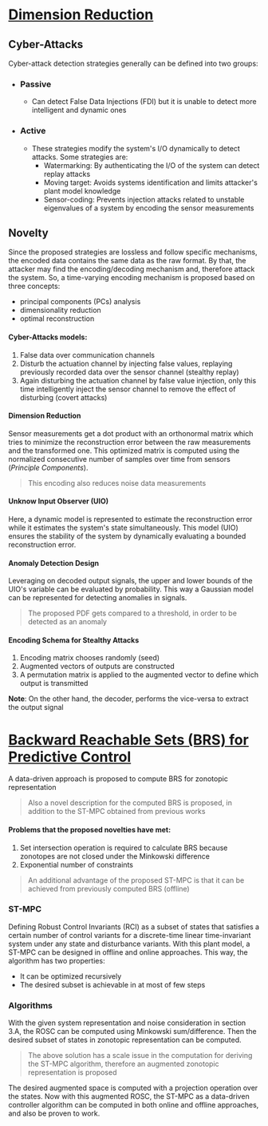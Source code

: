 # [Dimension Reduction](https://users.encs.concordia.ca/~wlucia/files/DimReduction_Mehran2023.pdf)
## Cyber-Attacks
Cyber-attack detection strategies generally can be defined into two groups:
- ### Passive
    - Can detect False Data Injections (FDI) but it is unable to detect more intelligent and dynamic ones
- ### Active
    - These strategies modify the system's I/O dynamically to detect attacks. Some strategies are:
        - Watermarking: By authenticating the I/O of the system can detect replay attacks
        - Moving target: Avoids systems identification and limits attacker's plant model knowledge
        - Sensor-coding: Prevents injection attacks related to unstable eigenvalues of a system by encoding the sensor measurements

## Novelty
Since the proposed strategies are lossless and follow specific mechanisms, the encoded data contains the same data as the raw format. By that, the attacker may find the encoding/decoding mechanism and, therefore attack the system. So, a time-varying encoding mechanism is proposed based on three concepts:
- principal components (PCs) analysis
- dimensionality reduction
- optimal reconstruction

#### Cyber-Attacks models:
1. False data over communication channels
2. Disturb the actuation channel by injecting false values, replaying previously recorded data over the sensor channel (stealthy replay)
3. Again disturbing the actuation channel by false value injection, only this time intelligently inject the sensor channel to remove the effect of disturbing (covert attacks)

#### Dimension Reduction
Sensor measurements get a dot product with an orthonormal matrix which tries to minimize the reconstruction error between the raw measurements and the transformed one. This optimized matrix is computed using the normalized consecutive number of samples over time from sensors (*Principle Components*).
> This encoding also reduces noise data measurements 

#### Unknow Input Observer (UIO)
Here, a dynamic model is represented to estimate the reconstruction error while it estimates the system's state simultaneously. This model (UIO) ensures the stability of the system by dynamically evaluating a bounded reconstruction error.

#### Anomaly Detection Design
Leveraging on decoded output signals, the upper and lower bounds of the UIO's variable can be evaluated by probability. This way a Gaussian model can be represented for detecting anomalies in signals.
> The proposed PDF gets compared to a threshold, in order to be detected as an anomaly

#### Encoding Schema for Stealthy Attacks

1. Encoding matrix chooses randomly (seed)
2. Augmented vectors of outputs are constructed
3. A permutation matrix is applied to the augmented vector to define which output is transmitted

**Note**: On the other hand, the decoder, performs the vice-versa to extract the output signal


# [Backward Reachable Sets (BRS) for Predictive Control](https://users.encs.concordia.ca/~wlucia/files/DataDrivenROSCMehran2023.pdf)

A data-driven approach is proposed to compute BRS for zonotopic representation
> Also a novel description for the computed BRS is proposed, in addition to the ST-MPC obtained from previous works

#### Problems that the proposed novelties have met:
1. Set intersection operation is required to calculate BRS because zonotopes are not closed under the Minkowski difference
2. Exponential number of constraints
> An additional advantage of the proposed ST-MPC is that it can be achieved from previously computed BRS (offline)

### ST-MPC	
Defining Robust Control Invariants (RCI) as a subset of states that satisfies a certain number of control variants for a discrete-time linear time-invariant system under any state and disturbance variants.
With this plant model, a ST-MPC can be designed in offline and online approaches. This way, the algorithm has two properties:
- It can be optimized recursively
- The desired subset is achievable in at most of few steps

### Algorithms
With the given system representation and noise consideration in section 3.A, the ROSC can be computed using Minkowski sum/difference. Then the desired subset of states in zonotopic representation can be computed.
> The above solution has a scale issue in the computation for deriving the ST-MPC algorithm, therefore an augmented zonotopic representation is proposed

The desired augmented space is computed with a projection operation over the states. Now with this augmented ROSC, the ST-MPC as a data-driven controller algorithm can be computed in both online and offline approaches, and also be proven to work. 
